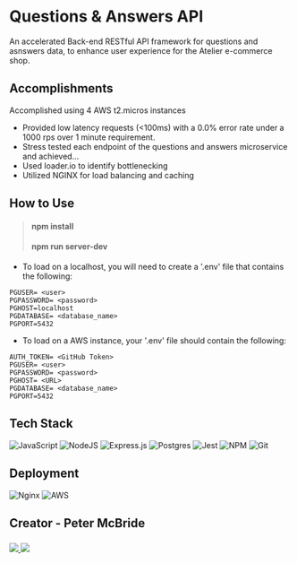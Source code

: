 # Questions & Answers API
An accelerated Back-end RESTful API framework for questions and asnswers data, to enhance user experience for the Atelier e-commerce shop.

## Accomplishments
Accomplished using 4 AWS t2.micros instances
- Provided low latency requests (<100ms) with a 0.0% error rate under a 1000 rps over 1 minute requirement.
- Stress tested each endpoint of the questions and answers microservice and achieved...
- Used loader.io to identify bottlenecking
- Utilized NGINX for load balancing and caching

## How to Use
>#### npm install
>#### npm run server-dev
- To load on a localhost, you will need to create a '.env' file that contains the following:
```
PGUSER= <user>
PGPASSWORD= <password>
PGHOST=localhost
PGDATABASE= <database_name>
PGPORT=5432
```
- To load on a AWS instance, your '.env' file should contain the following:
```
AUTH_TOKEN= <GitHub Token>
PGUSER= <user> 
PGPASSWORD= <password>
PGHOST= <URL>
PGDATABASE= <database_name>
PGPORT=5432
```


## Tech Stack
![JavaScript](https://img.shields.io/badge/javascript-%23323330.svg?style=for-the-badge&logo=javascript&logoColor=%23F7DF1E) ![NodeJS](https://img.shields.io/badge/node.js-6DA55F?style=for-the-badge&logo=node.js&logoColor=white) ![Express.js](https://img.shields.io/badge/express.js-%23404d59.svg?style=for-the-badge&logo=express&logoColor=%2361DAFB) ![Postgres](https://img.shields.io/badge/postgres-%23316192.svg?style=for-the-badge&logo=postgresql&logoColor=white) ![Jest](https://img.shields.io/badge/-jest-%23C21325?style=for-the-badge&logo=jest&logoColor=white) ![NPM](https://img.shields.io/badge/NPM-%23000000.svg?style=for-the-badge&logo=npm&logoColor=white) ![Git](https://img.shields.io/badge/git-%23F05033.svg?style=for-the-badge&logo=git&logoColor=white)

## Deployment
![Nginx](https://img.shields.io/badge/nginx-%23009639.svg?style=for-the-badge&logo=nginx&logoColor=white) ![AWS](https://img.shields.io/badge/AWS-%23FF9900.svg?style=for-the-badge&logo=amazon-aws&logoColor=white)

## Creator - Peter McBride
### <a href="https://www.linkedin.com/in/petermcbride61/">
<img src="https://img.shields.io/badge/linkedin%20-%230077B5.svg?&style=for-the-badge&logo=linkedin&logoColor=white"/>
</a>
<a href="https://github.com/GitPeteM">
<img src="https://img.shields.io/badge/github%20-%23121011.svg?&style=for-the-badge&logo=github&logoColor=white"/>
</a>
